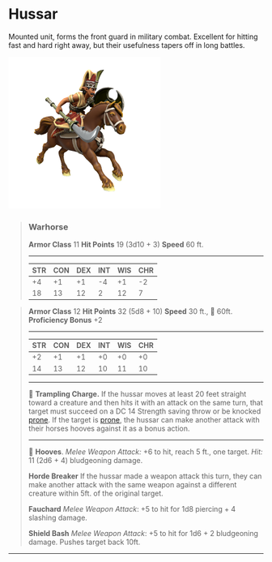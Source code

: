 # Hussar
Mounted unit, forms the front guard in military combat. Excellent for hitting fast and hard right away, but their usefulness tapers off in long battles.

![](../../../../_assets/mobs/hussar.png)

> ### Warhorse
>
> **Armor Class** 11
> **Hit Points** 19 (3d10 + 3)
> **Speed** 60 ft.
>
> ---
>
> | STR  | CON  | DEX  | INT  | WIS  | CHR  |
> | ---- | ---- | ---- | ---- | ---- | ---- |
> | +4   | +1   | +1   | -4   | +1   | -2   |
> | 18   | 13   | 12   | 2    | 12   | 7    |

> **Armor Class** 12
> **Hit Points** 32 (5d8 + 10)
> **Speed** 30 ft., 🐎 60ft.
> **Proficiency Bonus** +2
>
> ---
>
> | STR  | CON  | DEX  | INT  | WIS  | CHR  |
> | ---- | ---- | ---- | ---- | ---- | ---- |
> | +2   | +1   | +1   | +0   | +0   | +0   |
> | 14   | 13   | 12   | 10   | 11   | 10   |
>
> ---
>
> 🐎 **Trampling Charge.** If the hussar moves at least 20 feet straight toward a creature and then hits it with an attack on the same turn, that target must succeed on a DC 14 Strength saving throw or be knocked [prone](https://www.dndbeyond.com/compendium/rules/basic-rules/appendix-a-conditions#Prone). If the target is [prone](https://www.dndbeyond.com/compendium/rules/basic-rules/appendix-a-conditions#Prone), the hussar can make another attack with their horses hooves against it as a bonus action.
>
> ---
>
> 🐎 **Hooves**. *Melee Weapon Attack:* +6 to hit, reach 5 ft., one target. *Hit:* 11 (2d6 + 4) bludgeoning damage.
>
> **Horde Breaker** If the hussar made a weapon attack this turn, they can make another attack with the same weapon against a different creature within 5ft. of the original target.
>
> **Fauchard** *Melee Weapon Attack*: +5 to hit for 1d8 piercing + 4 slashing damage.
>
> **Shield Bash** *Melee Weapon Attack*: +5 to hit for 1d6 + 2 bludgeoning damage. Pushes target back 10ft.

---